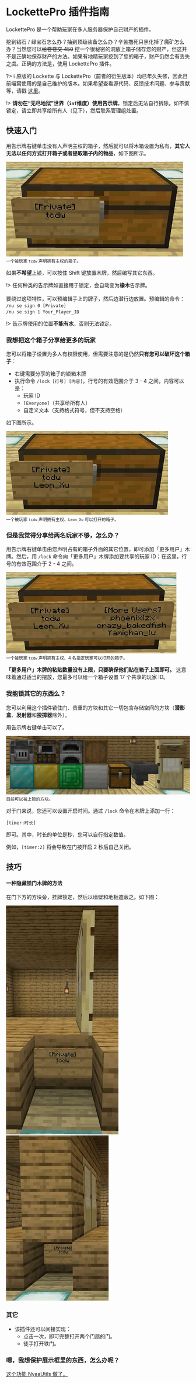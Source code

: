 # LockettePro 插件指南

LockettePro 是一个帮助玩家在多人服务器保护自己财产的插件。

挖到钻石 / 绿宝石怎么办？抽到顶级装备怎么办？辛苦撸死只黑化掉了魔矿怎么办？当然您可以~~给卷卷交 450~~ 挖一个很秘密的洞放上箱子储存您的财产，但这并不是正确地保存财产的方法。如果有地精玩家挖到了您的箱子，财产仍然会有丢失之虞。正确的方法是，使用 LockettePro 插件。

?> :information_source: 原版的 Lockette 与 LockettePro（前者的衍生版本）均已年久失修，因此目前喵窝使用的是自己维护的版本。如果希望查看源代码、反馈技术问题、参与贡献等，请戳 [这里](https://github.com/NyaaCat/LockettePro)。

!> **请勿在“无尽地狱”世界（`inf`维度）使用告示牌**，锁定后无法自行拆除。如不慎锁定，请立即共享给所有人（见下），然后联系管理组处置。

## 快速入门

用告示牌右键单击没有人声明主权的箱子，然后就可以将木箱设置为私有，**其它人无法以任何方式打开箱子或者提取箱子内的物品**，如下图所示。

![基本的锁箱](../../assets/images/plugins/lockettepro/basic.jpg)  
<small>一个被玩家 `tcdw` 声明拥有主权的箱子。</small>

如果**不希望**上锁，可以按住 Shift 键放置木牌，然后编写其它东西。

!> 任何种类的告示牌如直接用于锁定，会自动变为**橡木**告示牌。
<br /><br />
要绕过这项特性，可以预编辑手上的牌子，然后边潜行边放置。预编辑的命令：<br />
`/nu se sign 0 [Private]`<br />
`/nu se sign 1 Your_Player_ID`

!> 告示牌使用的位置**不能有水**，否则无法锁定。

### 我想把这个箱子分享给更多的玩家

您可以将箱子设置为多人有权限使用，但需要注意的是仍然**只有您可以破坏这个箱子**：

* 右键需要分享的箱子的锁箱木牌
* 执行命令 `/lock [行号] [内容]`。行号的有效范围介于 3 - 4 之间，内容可以是：
  * 玩家 ID
  * `[Everyone]`（共享给所有人）
  * 自定义文本（支持格式符号，但不支持空格）

如下图所示。

![共享给一位玩家的箱子](../../assets/images/plugins/lockettepro/multi_user.jpg)  
<small>一个被玩家 `tcdw` 声明拥有主权、`Leon_Xu` 可以打开的箱子。</small>

### 但是我觉得分享给两名玩家不够，怎么办？

用告示牌右键单击由您声明占有的箱子外面的其它位置，即可添加「更多用户」木牌。然后，用 `/lock` 命令向「更多用户」木牌添加要共享的玩家 ID；在这里，行号的有效范围介于 2 - 4 之间。

![共享给多位玩家的箱子](../../assets/images/plugins/lockettepro/many_user.jpg)  
<small>一个被玩家 `tcdw` 声明拥有主权、4 名指定玩家可以打开的箱子。</small>

**「更多用户」木牌的粘贴数量没有上限，只要确保他们贴在箱子上面即可。** 这意味着通过适当的摆放，您最多可以给一个箱子设置 17 个共享的玩家 ID。

### 我能锁其它的东西么？

您可以利用这个插件锁住门、贵重的方块和其它一切包含存储空间的方块（**潜影盒**、**发射器**和**投掷器**除外）。

用告示牌右键单击可以了。


![目前可以被上锁的方块](../../assets/images/plugins/lockettepro/blocks.jpg)  
<small>目前可以被上锁的方块。</small>

对于门来说，您还可以设置开启时间。通过 `/lock` 命令在木牌上添加一行：

```none
[timer:时长]
```

即可。其中，时长的单位是秒，您可以自行指定数值。

例如，`[timer:2]` 将会导致在门被开启 2 秒后自己关闭。

## 技巧

#### 一种隐藏锁门木牌的方法

在门下方的方块旁，挂牌锁定，然后以墙壁和地板遮蔽之。如下图：
 
![步骤 2](../../assets/images/plugins/lockettepro/hide_step2.jpg)  
![步骤 3](../../assets/images/plugins/lockettepro/hide_step3.jpg)  


### 其它

* 该插件还可以间接实现：
  * 点击一次，即可完整打开两个门扇的门。
  * 徒手打开铁门。

### 嗯，我想保护展示框里的东西，怎么办呢？

[这个功能 NyaaUtils 做了。](tutorial/plugins/nyaautils?id=在展示框中)
